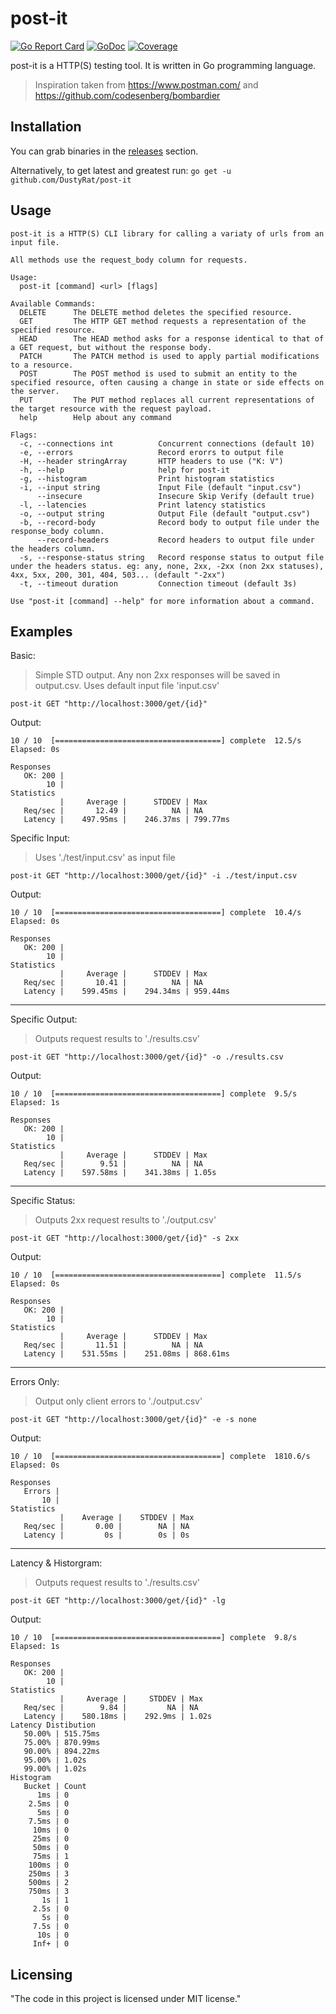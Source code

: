
# post-it
[![Go Report Card](https://goreportcard.com/badge/github.com/DustyRat/post-it)](https://goreportcard.com/report/github.com/DustyRat/post-it)
[![GoDoc](https://godoc.org/github.com/DustyRat/post-it?status.svg)](http://godoc.org/github.com/DustyRat/post-it)
[![Coverage](https://gocover.io/_badge/github.com/DustyRat/post-it)](https://gocover.io/github.com/DustyRat/post-it)

post-it is a HTTP(S) testing tool. It is written in Go programming language.
> Inspiration taken from https://www.postman.com/ and https://github.com/codesenberg/bombardier


## Installation
You can grab binaries in the [releases](https://github.com/DustyRat/post-it/releases) section.

Alternatively, to get latest and greatest run: `go get -u github.com/DustyRat/post-it`

## Usage

```
post-it is a HTTP(S) CLI library for calling a variaty of urls from an input file.

All methods use the request_body column for requests.

Usage:
  post-it [command] <url> [flags]

Available Commands:
  DELETE      The DELETE method deletes the specified resource.
  GET         The HTTP GET method requests a representation of the specified resource.
  HEAD        The HEAD method asks for a response identical to that of a GET request, but without the response body.
  PATCH       The PATCH method is used to apply partial modifications to a resource.
  POST        The POST method is used to submit an entity to the specified resource, often causing a change in state or side effects on the server.
  PUT         The PUT method replaces all current representations of the target resource with the request payload.
  help        Help about any command

Flags:
  -c, --connections int          Concurrent connections (default 10)
  -e, --errors                   Record erorrs to output file
  -H, --header stringArray       HTTP headers to use ("K: V")
  -h, --help                     help for post-it
  -g, --histogram                Print histogram statistics
  -i, --input string             Input File (default "input.csv")
      --insecure                 Insecure Skip Verify (default true)
  -l, --latencies                Print latency statistics
  -o, --output string            Output File (default "output.csv")
  -b, --record-body              Record body to output file under the response_body column.
      --record-headers           Record headers to output file under the headers column.
  -s, --response-status string   Record response status to output file under the headers status. eg: any, none, 2xx, -2xx (non 2xx statuses), 4xx, 5xx, 200, 301, 404, 503... (default "-2xx")
  -t, --timeout duration         Connection timeout (default 3s)

Use "post-it [command] --help" for more information about a command.
```

## Examples
Basic:
> Simple STD output. Any non 2xx responses will be saved in output.csv.
> Uses default input file 'input.csv'
```
post-it GET "http://localhost:3000/get/{id}"
```
Output:
```
10 / 10  [=====================================] complete  12.5/s Elapsed: 0s   

Responses
   OK: 200 | 
        10 | 
Statistics
           |     Average |      STDDEV | Max
   Req/sec |       12.49 |          NA | NA
   Latency |    497.95ms |    246.37ms | 799.77ms
```

Specific Input:
> Uses './test/input.csv' as input file
```
post-it GET "http://localhost:3000/get/{id}" -i ./test/input.csv
```
Output:
```
10 / 10  [=====================================] complete  10.4/s Elapsed: 0s   

Responses
   OK: 200 | 
        10 | 
Statistics
           |     Average |      STDDEV | Max
   Req/sec |       10.41 |          NA | NA
   Latency |    599.45ms |    294.34ms | 959.44ms
```
---
Specific Output:
> Outputs request results to './results.csv'
```
post-it GET "http://localhost:3000/get/{id}" -o ./results.csv
```
Output:
```
10 / 10  [=====================================] complete  9.5/s Elapsed: 1s   

Responses
   OK: 200 | 
        10 | 
Statistics
           |     Average |      STDDEV | Max
   Req/sec |        9.51 |          NA | NA
   Latency |    597.58ms |    341.38ms | 1.05s
```
---
Specific Status:
> Outputs 2xx request results to './output.csv'
```
post-it GET "http://localhost:3000/get/{id}" -s 2xx
```
Output:
```
10 / 10  [=====================================] complete  11.5/s Elapsed: 0s   

Responses
   OK: 200 | 
        10 | 
Statistics
           |     Average |      STDDEV | Max
   Req/sec |       11.51 |          NA | NA
   Latency |    531.55ms |    251.08ms | 868.61ms
```
---
Errors Only:
> Output only client errors to './output.csv'
```
post-it GET "http://localhost:3000/get/{id}" -e -s none
```
Output:
```
10 / 10  [=====================================] complete  1810.6/s Elapsed: 0s   

Responses
   Errors | 
       10 | 
Statistics
           |    Average |    STDDEV | Max
   Req/sec |       0.00 |        NA | NA
   Latency |         0s |        0s | 0s
```
---
Latency & Historgram:
> Outputs request results to './results.csv'
```
post-it GET "http://localhost:3000/get/{id}" -lg
```
Output:
```
10 / 10  [=====================================] complete  9.8/s Elapsed: 1s   

Responses
   OK: 200 | 
        10 | 
Statistics
           |     Average |     STDDEV | Max
   Req/sec |        9.84 |         NA | NA
   Latency |    580.18ms |    292.9ms | 1.02s
Latency Distibution
   50.00% | 515.75ms
   75.00% | 870.99ms
   90.00% | 894.22ms
   95.00% | 1.02s
   99.00% | 1.02s
Histogram
   Bucket | Count
      1ms | 0
    2.5ms | 0
      5ms | 0
    7.5ms | 0
     10ms | 0
     25ms | 0
     50ms | 0
     75ms | 1
    100ms | 0
    250ms | 3
    500ms | 2
    750ms | 3
       1s | 1
     2.5s | 0
       5s | 0
     7.5s | 0
      10s | 0
     Inf+ | 0
```

## Licensing
"The code in this project is licensed under MIT license."